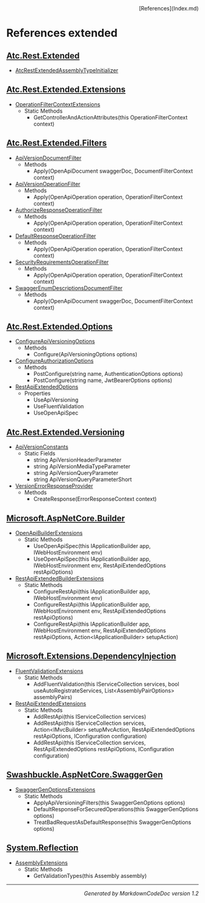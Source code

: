 <div style='text-align: right'>
[References](Index.md)
</div>

# References extended

## [Atc.Rest.Extended](Atc.Rest.Extended.md)

- [AtcRestExtendedAssemblyTypeInitializer](Atc.Rest.Extended.md#atcrestextendedassemblytypeinitializer)

## [Atc.Rest.Extended.Extensions](Atc.Rest.Extended.Extensions.md)

- [OperationFilterContextExtensions](Atc.Rest.Extended.Extensions.md#operationfiltercontextextensions)
  -  Static Methods
     - GetControllerAndActionAttributes(this OperationFilterContext context)

## [Atc.Rest.Extended.Filters](Atc.Rest.Extended.Filters.md)

- [ApiVersionDocumentFilter](Atc.Rest.Extended.Filters.md#apiversiondocumentfilter)
  -  Methods
     - Apply(OpenApiDocument swaggerDoc, DocumentFilterContext context)
- [ApiVersionOperationFilter](Atc.Rest.Extended.Filters.md#apiversionoperationfilter)
  -  Methods
     - Apply(OpenApiOperation operation, OperationFilterContext context)
- [AuthorizeResponseOperationFilter](Atc.Rest.Extended.Filters.md#authorizeresponseoperationfilter)
  -  Methods
     - Apply(OpenApiOperation operation, OperationFilterContext context)
- [DefaultResponseOperationFilter](Atc.Rest.Extended.Filters.md#defaultresponseoperationfilter)
  -  Methods
     - Apply(OpenApiOperation operation, OperationFilterContext context)
- [SecurityRequirementsOperationFilter](Atc.Rest.Extended.Filters.md#securityrequirementsoperationfilter)
  -  Methods
     - Apply(OpenApiOperation operation, OperationFilterContext context)
- [SwaggerEnumDescriptionsDocumentFilter](Atc.Rest.Extended.Filters.md#swaggerenumdescriptionsdocumentfilter)
  -  Methods
     - Apply(OpenApiDocument swaggerDoc, DocumentFilterContext context)

## [Atc.Rest.Extended.Options](Atc.Rest.Extended.Options.md)

- [ConfigureApiVersioningOptions](Atc.Rest.Extended.Options.md#configureapiversioningoptions)
  -  Methods
     - Configure(ApiVersioningOptions options)
- [ConfigureAuthorizationOptions](Atc.Rest.Extended.Options.md#configureauthorizationoptions)
  -  Methods
     - PostConfigure(string name, AuthenticationOptions options)
     - PostConfigure(string name, JwtBearerOptions options)
- [RestApiExtendedOptions](Atc.Rest.Extended.Options.md#restapiextendedoptions)
  -  Properties
     - UseApiVersioning
     - UseFluentValidation
     - UseOpenApiSpec

## [Atc.Rest.Extended.Versioning](Atc.Rest.Extended.Versioning.md)

- [ApiVersionConstants](Atc.Rest.Extended.Versioning.md#apiversionconstants)
  -  Static Fields
     - string ApiVersionHeaderParameter
     - string ApiVersionMediaTypeParameter
     - string ApiVersionQueryParameter
     - string ApiVersionQueryParameterShort
- [VersionErrorResponseProvider](Atc.Rest.Extended.Versioning.md#versionerrorresponseprovider)
  -  Methods
     - CreateResponse(ErrorResponseContext context)

## [Microsoft.AspNetCore.Builder](Microsoft.AspNetCore.Builder.md)

- [OpenApiBuilderExtensions](Microsoft.AspNetCore.Builder.md#openapibuilderextensions)
  -  Static Methods
     - UseOpenApiSpec(this IApplicationBuilder app, IWebHostEnvironment env)
     - UseOpenApiSpec(this IApplicationBuilder app, IWebHostEnvironment env, RestApiExtendedOptions restApiOptions)
- [RestApiExtendedBuilderExtensions](Microsoft.AspNetCore.Builder.md#restapiextendedbuilderextensions)
  -  Static Methods
     - ConfigureRestApi(this IApplicationBuilder app, IWebHostEnvironment env)
     - ConfigureRestApi(this IApplicationBuilder app, IWebHostEnvironment env, RestApiExtendedOptions restApiOptions)
     - ConfigureRestApi(this IApplicationBuilder app, IWebHostEnvironment env, RestApiExtendedOptions restApiOptions, Action&lt;IApplicationBuilder&gt; setupAction)

## [Microsoft.Extensions.DependencyInjection](Microsoft.Extensions.DependencyInjection.md)

- [FluentValidationExtensions](Microsoft.Extensions.DependencyInjection.md#fluentvalidationextensions)
  -  Static Methods
     - AddFluentValidation(this IServiceCollection services, bool useAutoRegistrateServices, List&lt;AssemblyPairOptions&gt; assemblyPairs)
- [RestApiExtendedExtensions](Microsoft.Extensions.DependencyInjection.md#restapiextendedextensions)
  -  Static Methods
     - AddRestApi(this IServiceCollection services)
     - AddRestApi(this IServiceCollection services, Action&lt;IMvcBuilder&gt; setupMvcAction, RestApiExtendedOptions restApiOptions, IConfiguration configuration)
     - AddRestApi(this IServiceCollection services, RestApiExtendedOptions restApiOptions, IConfiguration configuration)

## [Swashbuckle.AspNetCore.SwaggerGen](Swashbuckle.AspNetCore.SwaggerGen.md)

- [SwaggerGenOptionsExtensions](Swashbuckle.AspNetCore.SwaggerGen.md#swaggergenoptionsextensions)
  -  Static Methods
     - ApplyApiVersioningFilters(this SwaggerGenOptions options)
     - DefaultResponseForSecuredOperations(this SwaggerGenOptions options)
     - TreatBadRequestAsDefaultResponse(this SwaggerGenOptions options)

## [System.Reflection](System.Reflection.md)

- [AssemblyExtensions](System.Reflection.md#assemblyextensions)
  -  Static Methods
     - GetValidationTypes(this Assembly assembly)

<hr /><div style='text-align: right'><i>Generated by MarkdownCodeDoc version 1.2</i></div>
